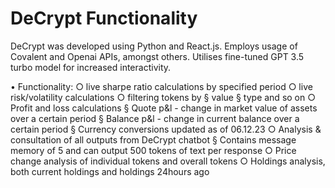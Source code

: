 # DeCrypt Functionality
DeCrypt was developed using Python and React.js. Employs usage of Covalent and Openai APIs, amongst others. Utilises fine-tuned GPT 3.5 turbo model for increased interactivity. 
 
 • Functionality:
  ○ live sharpe ratio calculations by specified period
  ○ live risk/volatility calculations
  ○ filtering tokens by
   §  value
   §  type and so on
  ○ Profit and loss calculations
   § Quote p&l - change in market value of assets over a certain period
   § Balance p&l - change in current balance over a certain period
   § Currency conversions updated as of 06.12.23
  ○ Analysis & consultation of all outputs from DeCrypt chatbot
   § Contains message memory of 5 and can output 500 tokens of text per response
  ○ Price change analysis of individual tokens and overall tokens
  ○ Holdings analysis, both current holdings and holdings 24hours ago

